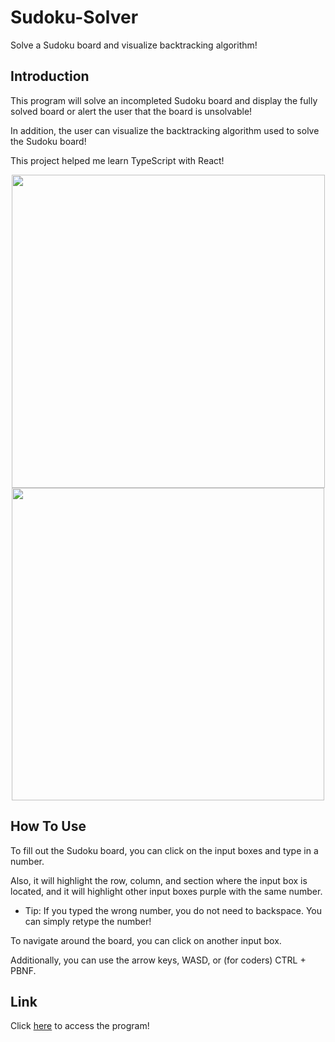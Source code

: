 # Sudoku-Solver
Solve a Sudoku board and visualize backtracking algorithm!

## Introduction
This program will solve an incompleted Sudoku board and display the fully solved board or alert the user that the board is unsolvable!

In addition, the user can visualize the backtracking algorithm used to solve the Sudoku board!

This project helped me learn TypeScript with React!

<p align="center">
  <img src="https://cdn.discordapp.com/attachments/704606226553634932/1007521993312186378/unknown.png" width=501>
  <img src="https://cdn.discordapp.com/attachments/704606226553634932/1007522215140528169/unknown.png" width=500>
</p>

## How To Use
To fill out the Sudoku board, you can click on the input boxes and type in a number.

Also, it will highlight the row, column, and section where the input box is located, and it will highlight other input boxes purple with the same number.
* Tip: If you typed the wrong number, you do not need to backspace. You can simply retype the number!

To navigate around the board, you can click on another input box.

Additionally, you can use the arrow keys, WASD, or (for coders) CTRL + PBNF.

## Link
Click [here](https://Darren-Tham.github.io/Sudoku-Solver) to access the program!
